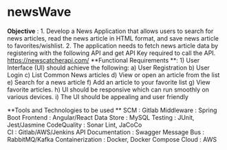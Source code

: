 # newsWave

**Objective**  :
    1. Develop a News Application that allows users to search for news articles, 
    read the news article in HTML format, and save news article to 
    favorites/wishlist. 
    2. The application needs to fetch news article data by registering with the 
    following API and get API Key required to call the API. 
    https://newscatcherapi.com/ 
**Functional Requirements **:
    1) User Interface (UI) should achieve the following: 
    a) User Registration 
    b) User Login 
    c) List Common News articles 
    d) View or open an article from the list 
    e) Search for a news article 
    f) Add an article to your favorite list 
    g) View favorite articles. 
    h) UI should be responsive which can run smoothly on various 
    devices. 
    i) The UI should be appealing and user friendly

**Tools and  Technologies to be used **
    SCM                     :  Gitlab 
    Middleware              :  Spring Boot 
    Frontend                :  Angular/React 
    Data Store              :  MySQL 
    Testing                 :  JUnit, Jest/Jasmine 
    CodeQuality             : Sonar Lint, JaCoCo  
    CI                      : Gitlab/AWS/Jenkins 
    API Documentation       : Swagger 
    Message Bus             :  RabbitMQ/Kafka 
    Containerization        : Docker, Docker Compose 
    Cloud                    : AWS
